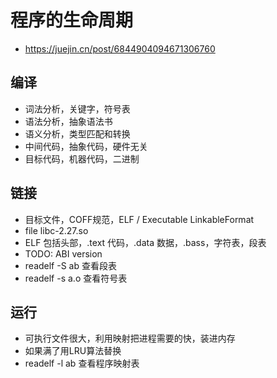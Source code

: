 # 程序的生命周期
- https://juejin.cn/post/6844904094671306760

## 编译
- 词法分析，关键字，符号表
- 语法分析，抽象语法书
- 语义分析，类型匹配和转换
- 中间代码，抽象代码，硬件无关
- 目标代码，机器代码，二进制

## 链接
- 目标文件，COFF规范，ELF / Executable LinkableFormat
- file libc-2.27.so
- ELF 包括头部，.text 代码，.data 数据，.bass，字符表，段表
- TODO: ABI version
- readelf -S ab 查看段表
- readelf -s a.o 查看符号表

## 运行
- 可执行文件很大，利用映射把进程需要的快，装进内存
- 如果满了用LRU算法替换
- readelf -l ab 查看程序映射表

